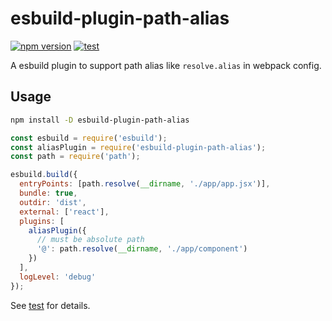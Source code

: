 # esbuild-plugin-path-alias

[![npm version](https://img.shields.io/npm/v/esbuild-plugin-path-alias.svg?style=flat)](https://www.npmjs.com/package/esbuild-plugin-path-alias)
[![test](https://github.com/indooorsman/esbuild-plugin-path-alias/actions/workflows/test.yml/badge.svg?branch=main)](https://github.com/indooorsman/esbuild-plugin-path-alias/actions/workflows/test.yml)

A esbuild plugin to support path alias like `resolve.alias` in webpack config.

## Usage

```bash
npm install -D esbuild-plugin-path-alias
```

```js
const esbuild = require('esbuild');
const aliasPlugin = require('esbuild-plugin-path-alias');
const path = require('path');

esbuild.build({
  entryPoints: [path.resolve(__dirname, './app/app.jsx')],
  bundle: true,
  outdir: 'dist',
  external: ['react'],
  plugins: [
    aliasPlugin({
      // must be absolute path
      '@': path.resolve(__dirname, './app/component')
    })
  ],
  logLevel: 'debug'
});
```

See [test](https://github.com/indooorsman/esbuild-plugin-path-alias/tree/main/test) for details.